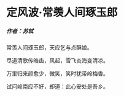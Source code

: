 # 定风波·常羡人间琢玉郎

##### 作者：苏轼

常羡人间琢玉郎，天应乞与点酥娘。

尽道清歌传皓齿，风起，雪飞炎海变清凉。

万里归来颜愈少，微笑，笑时犹带岭梅香。

试问岭南应不好，却道：此心安处是吾乡。
